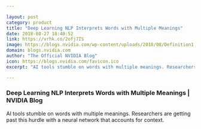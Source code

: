 ```yaml
---

layout: post
category: product
title: "Deep Learning NLP Interprets Words with Multiple Meanings"
date: 2018-08-27 18:40:52
link: https://vrhk.co/2ofj7IS
image: https://blogs.nvidia.com/wp-content/uploads/2018/08/Definition1.png
domain: blogs.nvidia.com
author: "The Official NVIDIA Blog"
icon: https://blogs.nvidia.com/favicon.ico
excerpt: "AI tools stumble on words with multiple meanings. Researchers are getting past this hurdle with a neural network that accounts for context."

---
```


### Deep Learning NLP Interprets Words with Multiple Meanings | NVIDIA Blog

AI tools stumble on words with multiple meanings. Researchers are getting past this hurdle with a neural network that accounts for context.